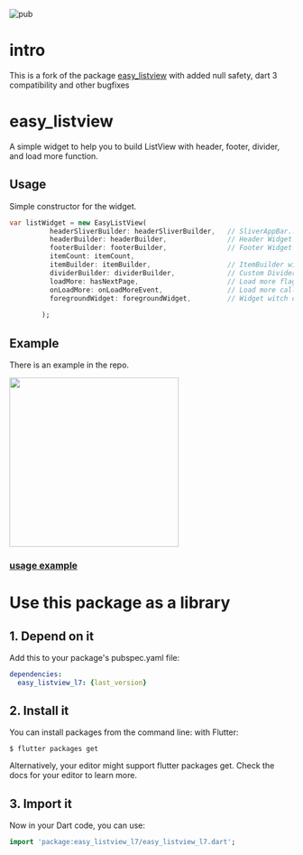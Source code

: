 ![pub](https://img.shields.io/pub/v/easy_listview_l7.svg)


# intro 
This is a fork of the package [easy_listview](https://pub.dev/packages/easy_listview) with added null safety, dart 3 compatibility and other bugfixes

# easy_listview

A simple widget to help you to build ListView with header, footer, divider, and load more function.

## Usage

Simple constructor for the widget.

```dart
var listWidget = new EasyListView(
          headerSliverBuilder: headerSliverBuilder,   // SliverAppBar...etc.
          headerBuilder: headerBuilder,               // Header Widget Builder
          footerBuilder: footerBuilder,               // Footer Widget Builder 
          itemCount: itemCount,
          itemBuilder: itemBuilder,                   // ItemBuilder with data index
          dividerBuilder: dividerBuilder,             // Custom Divider Builder
          loadMore: hasNextPage,                      // Load more flag
          onLoadMore: onLoadMoreEvent,                // Load more callback
          foregroundWidget: foregroundWidget,         // Widget witch overlap on ListView
          
        );
```

## Example

There is an example in the repo.

<img src="https://user-images.githubusercontent.com/780712/46780315-970aa300-cd4e-11e8-8dcf-4921821ca454.gif" width="300" />

### [usage example](https://github.com/legacyO7/gitstats/blob/734e3d30c38b71a4729427aab7efb12ef59a2818/lib/ui/stat_screen/widgets/stats_list_widget.dart#LL24C3-L24C3)


# Use this package as a library
## 1. Depend on it
Add this to your package's pubspec.yaml file:


```yaml
dependencies:
  easy_listview_l7: {last_version}
```

## 2. Install it
You can install packages from the command line:
with Flutter:

```shell
$ flutter packages get
```
Alternatively, your editor might support flutter packages get. Check the docs for your editor to learn more.

## 3. Import it
Now in your Dart code, you can use:

```dart
import 'package:easy_listview_l7/easy_listview_l7.dart';
```

